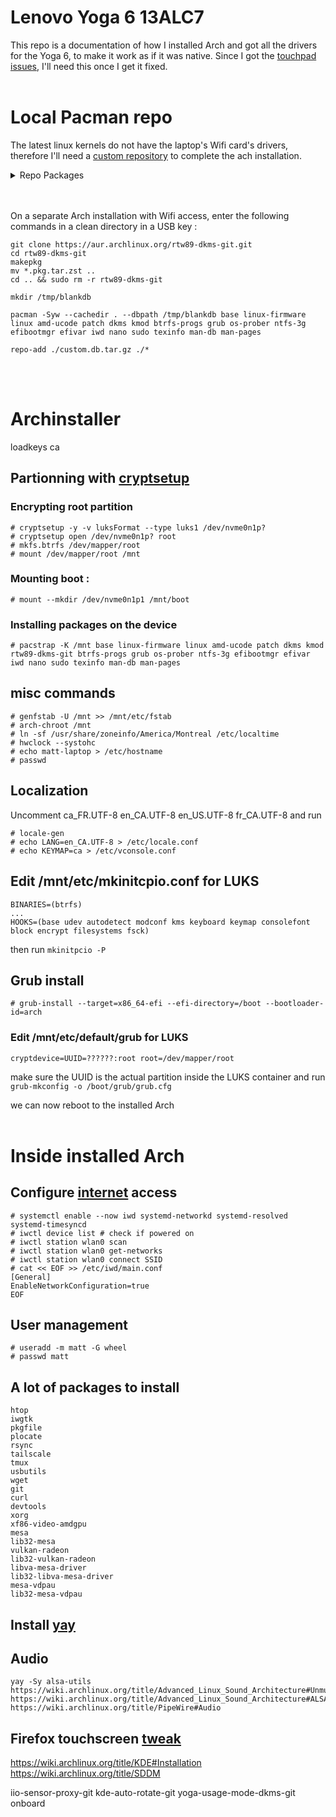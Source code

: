 # Lenovo Yoga 6 13ALC7
This repo is a documentation of how I installed Arch and got all the drivers for the Yoga 6, to make it work as if it was native.
Since I got the [touchpad issues](https://www.reddit.com/r/Lenovo/comments/yzs5fq/faulty_touchpad_tried_everything_to_fix_it_and_i/), I'll need this once I get it fixed.
<br/><br/>

# Local Pacman repo
The latest linux kernels do not have the laptop's Wifi card's drivers, therefore I'll need a [custom repository](https://wiki.archlinux.org/title/Pacman/Tips_and_tricks#Installing_packages_from_a_CD/DVD_or_USB_stick) to complete the ach installation.

<details>
<summary>Repo Packages</summary>

```
base
linux-firmware
linux
amd-ucode

patch
dkms
kmod
rtw89-dkms-git
btrfs-progs

grub
os-prober
ntfs-3g
efibootmgr
efivar

iwd
nano
sudo
texinfo
man-db
```
</details>
<br/><br/>

On a separate Arch installation with Wifi access, enter the following commands in a clean directory in a USB key :
```
git clone https://aur.archlinux.org/rtw89-dkms-git.git 
cd rtw89-dkms-git
makepkg
mv *.pkg.tar.zst ..
cd .. && sudo rm -r rtw89-dkms-git

mkdir /tmp/blankdb

pacman -Syw --cachedir . --dbpath /tmp/blankdb base linux-firmware linux amd-ucode patch dkms kmod btrfs-progs grub os-prober ntfs-3g efibootmgr efivar iwd nano sudo texinfo man-db man-pages

repo-add ./custom.db.tar.gz ./*
```
<br/><br/>

# Archinstaller
loadkeys ca

## Partionning with [cryptsetup](https://wiki.archlinux.org/title/Dm-crypt/Encrypting_an_entire_system#LUKS_on_a_partition)
### Encrypting root partition
```
# cryptsetup -y -v luksFormat --type luks1 /dev/nvme0n1p?
# cryptsetup open /dev/nvme0n1p? root
# mkfs.btrfs /dev/mapper/root
# mount /dev/mapper/root /mnt
```
### Mounting boot :
```
# mount --mkdir /dev/nvme0n1p1 /mnt/boot
```

### Installing packages on the device
```
# pacstrap -K /mnt base linux-firmware linux amd-ucode patch dkms kmod rtw89-dkms-git btrfs-progs grub os-prober ntfs-3g efibootmgr efivar iwd nano sudo texinfo man-db man-pages
```

## misc commands
```
# genfstab -U /mnt >> /mnt/etc/fstab
# arch-chroot /mnt
# ln -sf /usr/share/zoneinfo/America/Montreal /etc/localtime
# hwclock --systohc
# echo matt-laptop > /etc/hostname
# passwd
```

## Localization
Uncomment ca_FR.UTF-8 en_CA.UTF-8 en_US.UTF-8 fr_CA.UTF-8 and run 
```
# locale-gen
# echo LANG=en_CA.UTF-8 > /etc/locale.conf
# echo KEYMAP=ca > /etc/vconsole.conf
```
## Edit /mnt/etc/mkinitcpio.conf for LUKS
```
BINARIES=(btrfs)
...
HOOKS=(base udev autodetect modconf kms keyboard keymap consolefont block encrypt filesystems fsck)
```
then run ```mkinitpcio -P```

## Grub install
```
# grub-install --target=x86_64-efi --efi-directory=/boot --bootloader-id=arch
```

### Edit /mnt/etc/default/grub for LUKS
```
cryptdevice=UUID=??????:root root=/dev/mapper/root
```
make sure the UUID is the actual partition inside the LUKS container and run ```grub-mkconfig -o /boot/grub/grub.cfg```

we can now reboot to the installed Arch
<br/><br/>

# Inside installed Arch

## Configure [internet](https://wiki.archlinux.org/title/Iwd) access
```
# systemctl enable --now iwd systemd-networkd systemd-resolved systemd-timesyncd
# iwctl device list # check if powered on
# iwctl station wlan0 scan
# iwctl station wlan0 get-networks
# iwctl station wlan0 connect SSID
# cat << EOF >> /etc/iwd/main.conf
[General]
EnableNetworkConfiguration=true
EOF
```

## User management
```
# useradd -m matt -G wheel
# passwd matt
```

## A lot of packages to install
```
htop
iwgtk
pkgfile
plocate
rsync
tailscale
tmux
usbutils
wget
git
curl
devtools
xorg
xf86-video-amdgpu
mesa
lib32-mesa
vulkan-radeon
lib32-vulkan-radeon
libva-mesa-driver
lib32-libva-mesa-driver
mesa-vdpau
lib32-mesa-vdpau
```

## Install [yay](https://github.com/Jguer/yay)

## Audio
```
yay -Sy alsa-utils
https://wiki.archlinux.org/title/Advanced_Linux_Sound_Architecture#Unmuting_the_channels
https://wiki.archlinux.org/title/Advanced_Linux_Sound_Architecture#ALSA_firmware
https://wiki.archlinux.org/title/PipeWire#Audio
```

## Firefox touchscreen [tweak](https://wiki.archlinux.org/title/Firefox/Tweaks#Enable_touchscreen_gestures)


https://wiki.archlinux.org/title/KDE#Installation
https://wiki.archlinux.org/title/SDDM

iio-sensor-proxy-git
kde-auto-rotate-git
yoga-usage-mode-dkms-git
onboard